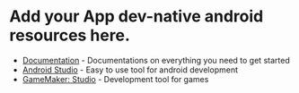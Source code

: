 # Add your App dev-native android resources here.
- [Documentation](https://developer.android.com/docs) - Documentations on everything you need to get started
- [Android Studio](https://developer.android.com/studio) - Easy to use tool for android development
- [GameMaker: Studio](https://www.yoyogames.com/gamemaker) - Development tool for games
